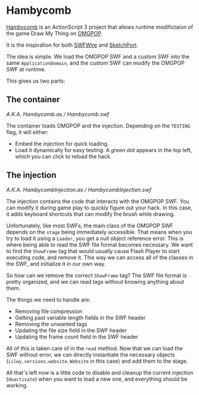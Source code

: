 # Hambycomb

[Hambycomb](http://www.hambycomb.com/) is an ActionScript 3 project that allows runtime modifictaion of the game Draw My Thing on [OMGPOP](http://www.omgpop.com/).

It is the inspiration for both [SWFWire](http://www.swfwire.com/) and [SketchPort](http://www.sketchport.com/).

The idea is simple.  We load the OMGPOP SWF and a custom SWF into the same `ApplicationDomain`, and the custom SWF can modify the OMGPOP SWF at runtime.

This gives us two parts:

## The container
*A.K.A. Hambycomb.as / Hambycomb.swf*

The container loads OMGPOP and the injection. Depending on the `TESTING` flag, it will either:

- Embed the injection for quick loading.
- Load it dynamically for easy testing.  A *green dot* appears in the top left, which you can click to reload the hack.

## The injection
*A.K.A. HambycombInjection.as / HambycombInjection.swf*

The injection contains the code that interacts with the OMGPOP SWF.  You can modify it during game play to quickly figure out your hack.  In this case, it adds keyboard shortcuts that can modify the brush while drawing.

Unfortunately, like most SWFs, the main class of the OMGPOP SWF depends on the `stage` being immediately accessible.  That means when you try to load it using a `Loader`, you get a null object reference error.  This is where being able to read the SWF file format becomes necessary.  We want to find the `ShowFrame` tag that would usually cause Flash Player to start executing code, and remove it.  This way we can access all of the classes in the SWF, and initialize it in our own way.

So how can we remove the correct `ShowFrame` tag?  The SWF file format is pretty organized, and we can read tags without knowing anything about them.

The things we need to handle are:

- Removing file compression
- Getting past variable length fields in the SWF header
- Removing the unwanted tags
- Updating the file size field in the SWF header
- Updating the frame count field in the SWF header

All of this is taken care of in the `read` method.  Now that we can load the SWF without error, we can directly instantiate the necessary objects (`iilwy.versions.website.Website` in this case) and add them to the stage.

All that's left now is a little code to disable and cleanup the current injection (`deactivate`) when you want to load a new one, and everything should be working.
